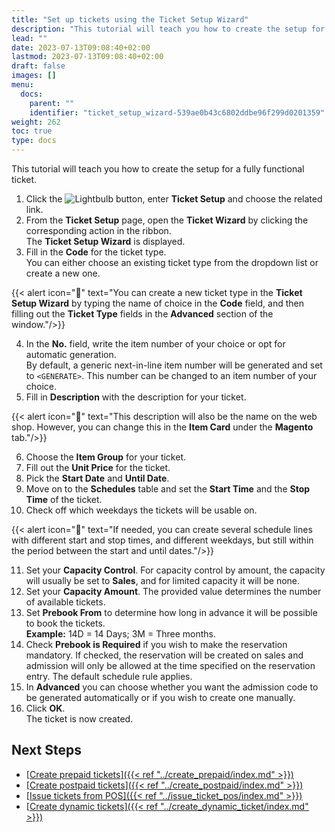 ```yaml
---
title: "Set up tickets using the Ticket Setup Wizard"
description: "This tutorial will teach you how to create the setup for a fully functional ticket."
lead: ""
date: 2023-07-13T09:08:40+02:00
lastmod: 2023-07-13T09:08:40+02:00
draft: false
images: []
menu:
  docs:
    parent: ""
    identifier: "ticket_setup_wizard-539ae0b43c6802ddbe96f299d0201359"
weight: 262
toc: true
type: docs
---
```



This tutorial will teach you how to create the setup for a fully functional ticket.

1. Click the ![Lightbulb](Lightbulb_icon.PNG) button, enter **Ticket Setup** and choose the related link.
2. From the **Ticket Setup** page, open the **Ticket Wizard** by clicking the corresponding action in the ribbon.    
   The **Ticket Setup Wizard** is displayed.
3. Fill in the **Code** for the ticket type.     
   You can either choose an existing ticket type from the dropdown list or create a new one.   

{{< alert icon="📝" text="You can create a new ticket type in the <b>Ticket Setup Wizard</b> by typing the name of choice in the <b>Code</b> field, and then filling out the <b>Ticket Type</b> fields in the <b>Advanced</b> section of the window."/>}}

4. In the **No.** field, write the item number of your choice or opt for automatic generation.     
   By default, a generic next-in-line item number will be generated and set to `<GENERATE>`. This number can be changed to an item number of your choice.  
5. Fill in **Description** with the description for your ticket. 

{{< alert icon="📝" text="This description will also be the name on the web shop. However, you can change this in the <b>Item Card</b> under the <b>Magento</b> tab."/>}}

6. Choose the **Item Group** for your ticket.
7. Fill out the **Unit Price** for the ticket.
8. Pick the **Start Date** and **Until Date**.
9. Move on to the **Schedules** table and set the **Start Time** and the **Stop Time** of the ticket.
10.  Check off which weekdays the tickets will be usable on.

{{< alert icon="📝" text="If needed, you can create several schedule lines with different start and stop times, and different weekdays, but still within the period between the start and until dates."/>}}

11.  Set your **Capacity Control**. 
    For capacity control by amount, the capacity will usually be set to **Sales**, and for limited capacity it will be none.
12.	Set your **Capacity Amount**. 
    The provided value determines the number of available tickets.
13.	Set **Prebook From** to determine how long in advance it will be possible to book the tickets.         
    **Example:** 14D = 14 Days; 3M = Three months.
14.	Check **Prebook is Required** if you wish to make the reservation mandatory. If checked, the reservation will be created on sales and admission will only be allowed at the time specified on the reservation entry. The default schedule rule applies.
15. In **Advanced** you can choose whether you want the admission code to be generated automatically or if you wish to create one manually. 
16.	Click **OK**.    
    The ticket is now created.

## Next Steps

- [<ins>Create prepaid tickets<ins>]({{< ref "../create_prepaid/index.md" >}})
- [<ins>Create postpaid tickets<ins>]({{< ref "../create_postpaid/index.md" >}})
- [<ins>Issue tickets from POS<ins>]({{< ref "../issue_ticket_pos/index.md" >}})
- [<ins>Create dynamic tickets<ins>]({{< ref "../create_dynamic_ticket/index.md" >}})
